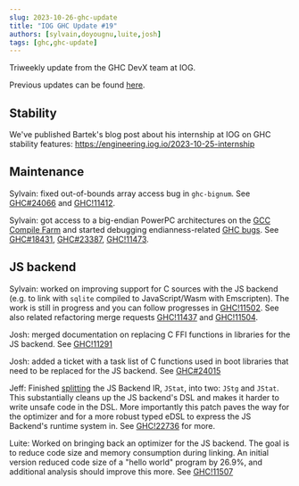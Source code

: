 ```yaml
---
slug: 2023-10-26-ghc-update
title: "IOG GHC Update #19"
authors: [sylvain,doyougnu,luite,josh]
tags: [ghc,ghc-update]
---
```


Triweekly update from the GHC DevX team at IOG.

<!-- truncate -->

Previous updates can be found [here](https://engineering.iog.io/tags/ghc-update).

## Stability

We've published Bartek's blog post about his internship at IOG on GHC stability features: https://engineering.iog.io/2023-10-25-internship

## Maintenance

Sylvain: fixed out-of-bounds array access bug in `ghc-bignum`.
See [GHC#24066](https://gitlab.haskell.org/ghc/ghc/-/issues/24066)
and [GHC!11412](https://gitlab.haskell.org/ghc/ghc/-/merge_requests/11412).

Sylvain: got access to a big-endian PowerPC architectures on the [GCC Compile
Farm](https://portal.cfarm.net/) and started debugging endianness-related [GHC bugs](https://gitlab.haskell.org/ghc/ghc/-/issues/?label_name%5B%5D=big-endian).
See [GHC#18431](https://gitlab.haskell.org/ghc/ghc/-/issues/18431), [GHC#23387](https://gitlab.haskell.org/ghc/ghc/-/issues/23387), [GHC!11473](https://gitlab.haskell.org/ghc/ghc/-/merge_requests/11473).

## JS backend

Sylvain: worked on improving support for C sources with the JS backend
(e.g. to link with `sqlite` compiled to JavaScript/Wasm with Emscripten).
The work is still in progress and you can follow progresses in
[GHC!11502](https://gitlab.haskell.org/ghc/ghc/-/merge_requests/11502).
See also related refactoring merge requests [GHC!11437](https://gitlab.haskell.org/ghc/ghc/-/merge_requests/11437)
and [GHC!11504](https://gitlab.haskell.org/ghc/ghc/-/merge_requests/11504).

Josh: merged documentation on replacing C FFI functions in libraries for the JS backend.
See [GHC!11291](https://gitlab.haskell.org/ghc/ghc/-/merge_requests/11291)

Josh: added a ticket with a task list of C functions used in boot libraries that
need to be replaced for the JS backend.
See [GHC#24015](https://gitlab.haskell.org/ghc/ghc/-/issues/24015)

Jeff: Finished [splitting](https://gitlab.haskell.org/ghc/ghc/-/issues/22736) the JS Backend IR, `JStat`, into two: `JStg` and `JStat`. This substantially cleans up the JS backend's DSL and makes it harder to write unsafe code in the DSL. More importantly this patch paves the way for the optimizer and for a more robust typed eDSL to express the JS Backend's runtime system in. See [GHC!22736](https://gitlab.haskell.org/ghc/ghc/-/merge_requests/10722) for more.

Luite: Worked on bringing back an optimizer for the JS backend. The goal is
to reduce code size and memory consumption during linking. An initial version
reduced code size of a "hello world" program by 26.9%, and additional analysis
should improve this more. See [GHC!11507](https://gitlab.haskell.org/ghc/ghc/-/merge_requests/11507)
